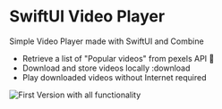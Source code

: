 # SwiftUI Video Player

Simple Video Player made with SwiftUI and Combine

- Retrieve a list of "Popular videos" from pexels API 🔄
- Download and store videos locally :download
- Play downloaded videos without Internet required

![First Version with all functionality](SwiftUIVP/DemoVideos/RPReplay_Final1718998391.gif)
